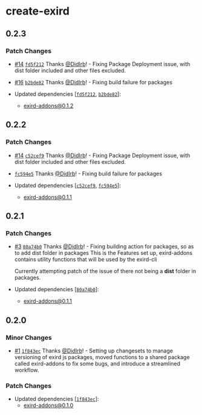 # create-exird

## 0.2.3

### Patch Changes

- [#14](https://github.com/DidIrb/exirdjs/pull/14) [`fd5f212`](https://github.com/DidIrb/exirdjs/commit/fd5f21287698a9b596d4a78289d83985391a3521) Thanks [@DidIrb](https://github.com/DidIrb)! - Fixing Package Deployment issue, with dist folder included and other files excluded.

- [#16](https://github.com/DidIrb/exirdjs/pull/16) [`b2bde82`](https://github.com/DidIrb/exirdjs/commit/b2bde82a732e11c36d80e9a2449b75e89cd49c74) Thanks [@DidIrb](https://github.com/DidIrb)! - Fixing build failure for packages

- Updated dependencies [[`fd5f212`](https://github.com/DidIrb/exirdjs/commit/fd5f21287698a9b596d4a78289d83985391a3521), [`b2bde82`](https://github.com/DidIrb/exirdjs/commit/b2bde82a732e11c36d80e9a2449b75e89cd49c74)]:
  - exird-addons@0.1.2

## 0.2.2

### Patch Changes

- [#14](https://github.com/DidIrb/exirdjs/pull/14) [`c52cef9`](https://github.com/DidIrb/exirdjs/commit/c52cef91ebc232934e01de34e327a50ebb3e4ae4) Thanks [@DidIrb](https://github.com/DidIrb)! - Fixing Package Deployment issue, with dist folder included and other files excluded.

- [`fc594e5`](https://github.com/DidIrb/exirdjs/commit/fc594e555e222c34064fdbbe1e0aa43d65ac002d) Thanks [@DidIrb](https://github.com/DidIrb)! - Fixing build failure for packages

- Updated dependencies [[`c52cef9`](https://github.com/DidIrb/exirdjs/commit/c52cef91ebc232934e01de34e327a50ebb3e4ae4), [`fc594e5`](https://github.com/DidIrb/exirdjs/commit/fc594e555e222c34064fdbbe1e0aa43d65ac002d)]:
  - exird-addons@0.1.1

## 0.2.1

### Patch Changes

- [#3](https://github.com/DidIrb/exirdjs/pull/3) [`80a74b0`](https://github.com/DidIrb/exirdjs/commit/80a74b05b61318eca34ec2335efb77d1460cb5a2) Thanks [@DidIrb](https://github.com/DidIrb)! - Fixing building action for packages, so as to add dist folder in packages
  This is the Features set up, exird-addons contains utility functions that will be used by the exird-cli

  Currently attempting patch of the issue of there not being a **dist** folder in packages.

- Updated dependencies [[`80a74b0`](https://github.com/DidIrb/exirdjs/commit/80a74b05b61318eca34ec2335efb77d1460cb5a2)]:
  - exird-addons@0.1.1

## 0.2.0

### Minor Changes

- [#1](https://github.com/DidIrb/exirdjs/pull/1) [`1f843ec`](https://github.com/DidIrb/exirdjs/commit/1f843eccc94675f59d7a47e133c7208f68c41717) Thanks [@DidIrb](https://github.com/DidIrb)! - Setting up changesets to manage versioning of exird js packages, moved functions to a shared package called exird-addons to fix some bugs, and introduce a streamlined workflow.

### Patch Changes

- Updated dependencies [[`1f843ec`](https://github.com/DidIrb/exirdjs/commit/1f843eccc94675f59d7a47e133c7208f68c41717)]:
  - exird-addons@0.1.0
